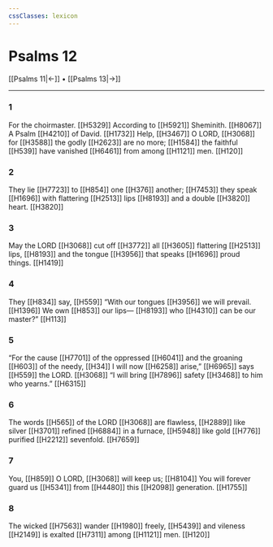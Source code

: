 ```yaml
---
cssClasses: lexicon
---
```


# Psalms 12

[[Psalms 11|←]] • [[Psalms 13|→]]

---

### 1
For the choirmaster. [[H5329]] According to [[H5921]] Sheminith. [[H8067]] A Psalm [[H4210]] of David. [[H1732]] Help, [[H3467]] O LORD, [[H3068]] for [[H3588]] the godly [[H2623]] are no more; [[H1584]] the faithful [[H539]] have vanished [[H6461]] from among [[H1121]] men. [[H120]]

### 2
They lie [[H7723]] to [[H854]] one [[H376]] another; [[H7453]] they speak [[H1696]] with flattering [[H2513]] lips [[H8193]] and a double [[H3820]] heart. [[H3820]]

### 3
May the LORD [[H3068]] cut off [[H3772]] all [[H3605]] flattering [[H2513]] lips, [[H8193]] and the tongue [[H3956]] that speaks [[H1696]] proud things. [[H1419]]

### 4
They [[H834]] say, [[H559]] “With our tongues [[H3956]] we will prevail. [[H1396]] We own [[H853]] our lips— [[H8193]] who [[H4310]] can be our master?” [[H113]]

### 5
“For the cause [[H7701]] of the oppressed [[H6041]] and the groaning [[H603]] of the needy, [[H34]] I will now [[H6258]] arise,” [[H6965]] says [[H559]] the LORD. [[H3068]] “I will bring [[H7896]] safety [[H3468]] to him who yearns.” [[H6315]]

### 6
The words [[H565]] of the LORD [[H3068]] are flawless, [[H2889]] like silver [[H3701]] refined [[H6884]] in a furnace, [[H5948]] like gold [[H776]] purified [[H2212]] sevenfold. [[H7659]]

### 7
You, [[H859]] O LORD, [[H3068]] will keep us; [[H8104]] You will forever guard us [[H5341]] from [[H4480]] this [[H2098]] generation. [[H1755]]

### 8
The wicked [[H7563]] wander [[H1980]] freely, [[H5439]] and vileness [[H2149]] is exalted [[H7311]] among [[H1121]] men. [[H120]]

